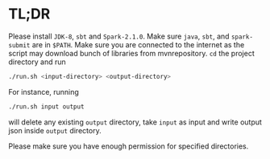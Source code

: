 # TL;DR

Please install `JDK-8`, `sbt` and `Spark-2.1.0`. Make sure `java`, `sbt`, and `spark-submit` are in `$PATH`. Make sure you are connected to the internet as the script may download bunch of libraries from mvnrepository. `cd` the project directory and run
~~~bash
./run.sh <input-directory> <output-directory>
~~~

For instance, running
~~~bash
./run.sh input output
~~~

will delete any existing `output` directory, take `input` as input and write output json inside `output` directory.

Please make sure you have enough permission for specified directories.
